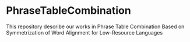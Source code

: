 # PhraseTableCombination
This repository describe our works in Phrase Table Combination Based on Symmetrization of Word Alignment for Low-Resource Languages
